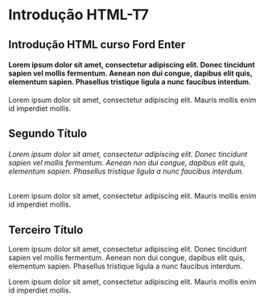 # Introdução HTML-T7
## Introdução HTML curso Ford Enter
#### Lorem ipsum dolor sit amet, consectetur adipiscing elit. Donec tincidunt sapien vel mollis fermentum. Aenean non dui congue, dapibus elit quis, elementum sapien. Phasellus tristique ligula a nunc faucibus interdum.

Lorem ipsum dolor sit amet, consectetur adipiscing elit. Mauris mollis enim id imperdiet mollis.
## Segundo Título
###### Lorem ipsum dolor sit amet, consectetur adipiscing elit. Donec tincidunt sapien vel mollis fermentum. Aenean non dui congue, dapibus elit quis, elementum sapien. Phasellus tristique ligula a nunc faucibus interdum.

Lorem ipsum dolor sit amet, consectetur adipiscing elit. Mauris mollis enim id imperdiet mollis.
## Terceiro Título
Lorem ipsum dolor sit amet, consectetur adipiscing elit. Donec tincidunt sapien vel mollis fermentum. Aenean non dui congue, dapibus elit quis, elementum sapien. Phasellus tristique ligula a nunc faucibus interdum.

Lorem ipsum dolor sit amet, consectetur adipiscing elit. Mauris mollis enim id imperdiet mollis.
